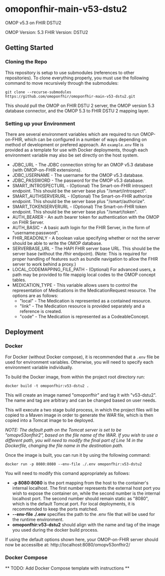 # omoponfhir-main-v53-dstu2
OMOP v5.3 on FHIR DSTU2

OMOP Version: 5.3
FHIR Version: DSTU2

## Getting Started
### Cloning the Repo
This repository is setup to use submodules (references to other repositories). To clone everything properly, you must use the following command to move recursively through the submodules:
```
git clone --recurse-submodules https://github.com/omoponfhir/omoponfhir-main-v53-dstu2.git
```
This should pull the OMOP on FHIR DSTU 2 server, the OMOP version 5.3 database connector, and the OMOP 5.3 to FHIR DSTU 2 mapping layer.

### Setting up your Environment
There are several environment variables which are required to run OMOP-on-FHIR, which can be configured in a number of ways depending on method of development or prefered approach. An `example.env` file is provided as a template for use with Docker deployments, though each environment variable may also be set directly on the host system.

* JDBC_URL - The JDBC connection string for an OMOP v5.3 database (with OMOP-on-FHIR extensions).
* JDBC_USERNAME - The username for the OMOP v5.3 database.
* JDBC_PASSWORD - The password for the OMOP v5.3 database.
* SMART_INTROSPECTURL - (Optional) The Smart-on-FHIR introspect endpoint. This should be the server base plus "/smart/introspect".
* SMART_AUTHSERVERURL -  (Optional) The Smart-on-FHIR authorize endpoint. This should be the server base plus "/smart/authorize".
* SMART_TOKENSERVERURL -  (Optional) The Smart-on-FHIR token endpoint. This should be the server base plus "/smart/token".
* AUTH_BEARER - An auth bearer token for authentication with the OMOP on FHIR Server.
* AUTH_BASIC - A basic auth login for the FHIR Server, in the form of "username:password".
* FHIR_READONLY - A boolean value specifying whether or not the server should be able to write the OMOP database.
* SERVERBASE_URL - The HAPI FHIR server base URL. This should be the server base (without the /fhir endpoint). (Note: This is required for proper handling of features such as bundle navigation to allow the FHIR server to work behind a proxy.)
* LOCAL_CODEMAPPING_FILE_PATH - (Optional) For advanced users, a path may be provided to file mappig local codes to the OMOP concept tables.
* MEDICATION_TYPE - This variable allows users to control the representation of Medications in the MedicationRequest resource. The options are as follows:
  * "local" - The Medication is represented as a contained resource.
  * "link" - The Medication resource is provided separately and a reference is created.
  * "code" - The Medication is represented as a CodeableConcept.

## Deployment
### Docker
For Docker (without Docker compose), it is recommended that a `.env` file be used for environment variables. Otherwise, you will need to specify each environment variable individually.

To build the Docker image, from within the project root directory run:
```
docker build -t omoponfhir:v53-dstu2 .
```
This will create an image named "omoponfhir" and tag it with "v53-dstu2". The name and tag are arbitrary and can be changed based on user needs.

This will execute a two stage build process, in which the project files will be copied to a Maven image in order to generate the WAR file, which is then copied into a Tomcat image to be deployed.

*NOTE: The default path on the Tomcat server is set to be "omopv53onfhir2", based on the file name of the WAR. If you wish to use a different path, you will need to modify the final part of Line 14 in the Dockerfile, changing the file name in the destination path.*

Once the image is built, you can run it by using the following command:
```
docker run -p 8080:8080 --env-file ./.env omoponfhir:v53-dstu2
```
You will need to modify this comand appropriately as follows:
* **-p 8080:8080** is the port mapping from the host to the container's internal localhost. The first number represents the external host port you wish to expose the container on, while the second number is the internal localhost port. The second number should remain static as "8080", which is the default Tomcat port. For local deployments, it is recommended to keep the ports matched.
* **--env-file ./.env** specifies the path to the .env file that will be used for the runtime environment.
* **omoponfhir:v53-dstu2** should align with the name and tag of the image you used during the docker build process.

If using the default options shown here, your OMOP-on-FHIR server should now be accessilbe at: http://localhost:8080/omopv53onfhir2/

### Docker Compose
** TODO: Add Docker Compose template with instructions **